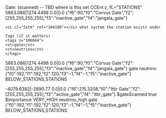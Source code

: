 Gate: (scanned) -- TBD where is this set
CCEnt z, fL="STATIONS"
	<loc z="106037">5863.086|1274.4498</loc>
	<vel z="106038">0.0|0.0</vel>
	<j0>{"f6":90,"f0":"Corvus Gate","f2":[255,255,255,255],"f3":"inactive_gate","f4":"jangala_gate"}</j0>
	
	<cL cl="Sstm" ref="104188"></cL> what system the station exists under
	
	Tags (if it matters)
	<tags z="106044">
	<st>gate</st>
	<st>neutrino</st>
	</tags>
	
	
	
<CCEnt z="106036" fL="STATIONS">
	<loc z="106037">5863.086|1274.4498</loc>
	<vel z="106038">0.0|0.0</vel>
	<j0>{"f6":90,"f0":"Corvus Gate","f2":[255,255,255,255],"f3":"inactive_gate","f4":"jangala_gate"}</j0>
	<ow ref="13"></ow>
	<orbit cl="COrbt" z="106039" r="6000.0" op="350.0" ca="12.263519">
		<e cl="CCEnt" ref="106036"></e>
		<f cl="Plnt" ref="104185"></f>
	</orbit>
	<cL cl="Sstm" ref="104188"></cL>
	<ls cl="Plnt" ref="104185"></ls>
	<me z="106040">
		<d z="106041"></d>
	</me>
	<sc z="106042"></sc>
	<cV z="106043" sn="graphics/illustrations/dead_gate.jpg" sIW="480.0" sIH="300.0" sRSI="true" sIX="0.0" sIY="0.0" sIDW="480.0" sIWH="300.0"></cV>
	<tags z="106044">
		<st>gate</st>
		<st>neutrino</st>
	</tags>
	<j1>{"f0":192,"f1":192,"f2":120,"f3":-1,"f4":-1,"f5":"inactive_gate"}</j1>
	<la z="106045" enum-type="CaEnLa">BELOW_STATIONS,STATIONS</la>
	<p cl="GateEntityPlugin" z="106046" mA="false" aI="true" sBUD="0.0" aTDLY="0.0" iUA="0.0">
		<e cl="CCEnt" ref="106036"></e>
		<bUF z="106047" b="0.0" i="1.0" o="1.0" s="IDLE" d="true" u="false"></bUF>
		<gF z="106048" b="0.0" i="1.0" o="1.0" s="IDLE" d="true" u="true"></gF>
	</p>
</CCEnt>



<CCEnt z="150717" fL="STATIONS">
	<loc z="150718">-4079.6382|-2890.77</loc>
	<vel z="150719">0.0|0.0</vel>
	<j0>{"f6":215.3208,"f0":"Ittir Gate","f2":[255,255,255,255],"f3":"active_gate","f4":"ittir_gate"}</j0>
	<ow ref="13"></ow>
	<orbit cl="COrbtPD" z="150720" r="5000.0" op="145.0" ca="215.3208">
		<e cl="CCEnt" ref="150717"></e>
		<f cl="Plnt" ref="147114"></f>
	</orbit>
	<cL cl="Sstm" ref="147117"></cL>
	<ls cl="Plnt" ref="147114"></ls>
	<me z="150721">
		<d z="150722">
			<e>
				<st>$gateScanned</st>
				<st>true</st>
			</e>
			<e>
				<st>$importance</st>
				<st>VERY_HIGH</st>
			</e>
		</d>
	</me>
	<sc z="150723"></sc>
	<cV z="150724" sn="graphics/illustrations/active_gate.jpg" sIW="480.0" sIH="300.0" sRSI="true" sIX="0.0" sIY="0.0" sIDW="480.0" sIWH="300.0"></cV>
	<tags z="150725">
		<st>neutrino_high</st>
		<st>gate</st>
	</tags>
	<j1>{"f0":192,"f1":192,"f2":120,"f3":-1,"f4":-1,"f5":"inactive_gate"}</j1>
	<la z="150726" enum-type="CaEnLa">BELOW_STATIONS,STATIONS</la>
	<p cl="GateEntityPlugin" z="150727" mA="true" aI="true" sBUD="0.0" aTDLY="0.0" iUA="0.0">
		<e cl="CCEnt" ref="150717"></e>
		<bUF z="150728" b="0.0" i="1.0" o="1.0" s="IDLE" d="true" u="false"></bUF>
		<gF z="150729" b="0.0" i="1.0" o="1.0" s="IDLE" d="true" u="true"></gF>
	</p>
</CCEnt>